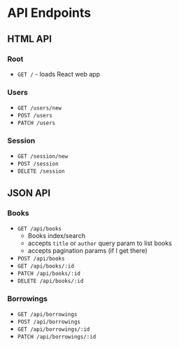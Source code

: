 # API Endpoints

## HTML API

### Root

- `GET /` - loads React web app

### Users

- `GET /users/new`
- `POST /users`
- `PATCH /users`

### Session

- `GET /session/new`
- `POST /session`
- `DELETE /session`

## JSON API

### Books

- `GET /api/books`
  - Books index/search
  - accepts `title` or `author` query param to list books
  - accepts pagination params (if I get there)
- `POST /api/books`
- `GET /api/books/:id`
- `PATCH /api/books/:id`
- `DELETE /api/books/:id`

### Borrowings

- `GET /api/borrowings`
- `POST /api/borrowings`
- `GET /api/borrowings/:id`
- `PATCH /api/borrowings/:id`
